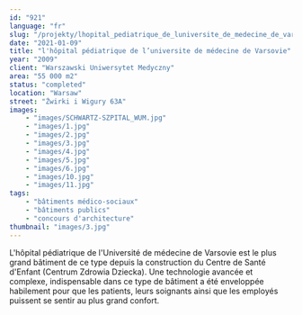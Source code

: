 ```yaml
---
id: "921"
language: "fr"
slug: "/projekty/lhopital_pediatrique_de_luniversite_de_medecine_de_varsovie"
date: "2021-01-09"
title: "l'hôpital pédiatrique de l’universite de médecine de Varsovie"
year: "2009"
client: "Warszawski Uniwersytet Medyczny"
area: "55 000 m2"
status: "completed"
location: "Warsaw"
street: "Żwirki i Wigury 63A"
images: 
    - "images/SCHWARTZ-SZPITAL_WUM.jpg"
    - "images/1.jpg"
    - "images/2.jpg"
    - "images/3.jpg"
    - "images/4.jpg"    
    - "images/5.jpg"    
    - "images/6.jpg"    
    - "images/10.jpg"    
    - "images/11.jpg"    
tags: 
    - "bâtiments médico-sociaux"
    - "bâtiments publics"
    - "concours d'architecture"
thumbnail: "images/3.jpg"
---
```

L'hôpital pédiatrique de l'Université de médecine de Varsovie est le plus grand bâtiment de ce type depuis la construction du Centre de Santé d'Enfant (Centrum Zdrowia Dziecka). Une technologie avancée et complexe, indispensable dans ce type de bâtiment a&nbsp;été enveloppée habilement pour que les patients, leurs soignants ainsi que les employés puissent se sentir au plus grand confort. 

